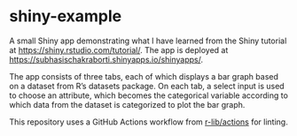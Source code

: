 # shiny-example

A small Shiny app demonstrating what I have learned from the Shiny tutorial at https://shiny.rstudio.com/tutorial/. The app is deployed at https://subhasischakraborti.shinyapps.io/shinyapps/.

The app consists of three tabs, each of which displays a bar graph based on a dataset from R’s datasets package. On each tab, a select input is used to choose an attribute, which becomes the categorical variable according to which data from the dataset is categorized to plot the bar graph.

This repository uses a GitHub Actions workflow from [r-lib/actions](https://github.com/r-lib/actions/tree/v2-branch/examples#lint-project-workflow) for linting.
